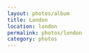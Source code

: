 ```yaml
---
layout: photos/album
title: London
location: london
permalink: photos/london
category: photos
---
```

